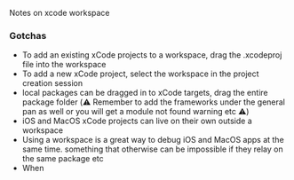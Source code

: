 Notes on xcode workspace<!--more-->

### Gotchas
- To add an existing xCode projects to a workspace, drag the .xcodeproj file into the workspace
- To add a new xCode project, select the workspace in the project creation session
- local packages can be dragged in to xCode targets, drag the entire package folder (⚠️️   Remember to add the frameworks under the general pan as well or you will get a module not found warning etc ⚠️️)
- iOS and MacOS xCode projects can live on their own outside a workspace
- Using a workspace is a great way to debug iOS and MacOS apps at the same time. something that otherwise can be impossible if they relay on the same package etc
- When
